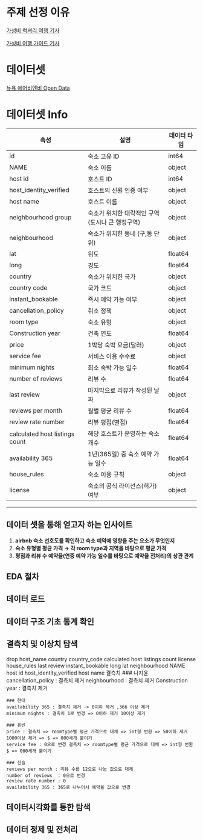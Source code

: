 # 주제 선정 이유

[가성비 럭셔리 여행 기사](https://www.traveldaily.co.kr/news/articleView.html?idxno=52838)

[가성비 여행 가이드 기사](https://www.sukbakmagazine.com/news/articleView.html?idxno=61073)
# 데이터셋
[뉴욕 에어비엔비 Open Data](https://www.kaggle.com/datasets/arianazmoudeh/airbnbopendata)
# 데이터셋 Info
| 속성 | 설명 | 데이터 타입 |
| --- | --- | --- |
| id | 숙소 고유 ID | int64 |
| NAME | 숙소 이름 | object |
| host id | 호스트 ID | int64 |
| host_identity_verified | 호스트의 신원 인증 여부 | object |
| host name | 호스트 이름 | object |
| neighbourhood group | 숙소가 위치한 대략적인 구역(도시나 큰 행정구역) | object |
| neighbourhood | 숙소가 위치한 동네 (구,동 단위) | object |
| lat | 위도 | float64 |
| long | 경도 | float64 |
| country | 숙소가 위치한 국가 | object |
| country code | 국가 코드 | object |
| instant_bookable | 즉시 예약 가능 여부 | object |
| cancellation_policy | 취소 정책 | object |
| room type | 숙소 유형 | object |
| Construction year | 건축 연도 | float64 |
| price | 1박당 숙박 요금(달러) | object |
| service fee | 서비스 이용 수수료 | object |
| minimum nights | 최소 숙박 가능 일수 | float64 |
| number of reviews | 리뷰 수 | float64 |
| last review | 마지막으로 리뷰가 작성된 날짜 | object |
| reviews per month | 월별 평균 리뷰 수 | float64 |
| review rate number | 리뷰 평점(별점) | float64 |
| calculated host listings count | 해당 호스트가 운영하는 숙소 개수 | float64 |
| availability 365 | 1년(365일) 중 숙소 예약 가능 일수 | float64 |
| house_rules | 숙소 이용 규칙 | object |
| license | 숙소의 공식 라이선스(허가) 여부 | object |


---
## 데이터 셋을 통해 얻고자 하는 인사이트
1. **airbnb 숙소 선호도를 확인하고 숙소 예약에 영향을 주는 요소가 무엇인지** 
2. **숙소 유형별 평균 가격 → 각 room type과 지역을 바탕으로 평균 가격** 
3. **평점과 리뷰 수 예약율(연중 예약 가능 일수를 바탕으로 예약율 전처리)의 상관 관계**

## EDA 절차

## 데이터 로드

## 데이터 구조 기초 통계 확인

## 결측치 및 이상치 탐색
drop
    host_name
    country
    country_code
    calculated host listings count
    license
    house_rules
    last review
    instant_bookable
    long
    lat
    neighbourhood
    NAME
    host id
    host_identity_verified
    host name
결측치 
    ### 나지윤
    cancellation_policy : 결측치 제거
    neighbourhood : 결측치 제거
    Construction year : 결측치 제거
    
    ### 현대
    availability 365 : 결측치 제거 -> 0이하 제거 ,366 이상 제거
    minimum nights : 결측치 1로 변경 => 0이하 제거 10이상 제거

    ### 유빈
    price : 결측치 => roomtype별 평균 가격으로 대체 => int형 변환 => 50이하 제거 1000이상 제거 => $ => 000세개 붙이기
    service fee : 0으로 변경 결측치 => roomtype별 평균 가격으로 대체 => int형 변환 $ => 000세개 붙이기

    ### 진슬
    reviews per month : 리뷰 수를 12으로 나눈 값으로 대체
    number of reviews  : 0으로 변경
    review rate number : 0
    availability 365 : 365로 나누어서 예약율 값으로 변경
    
## 데이터시각화를 통한 탐색

## 데이터 정제 및 전처리